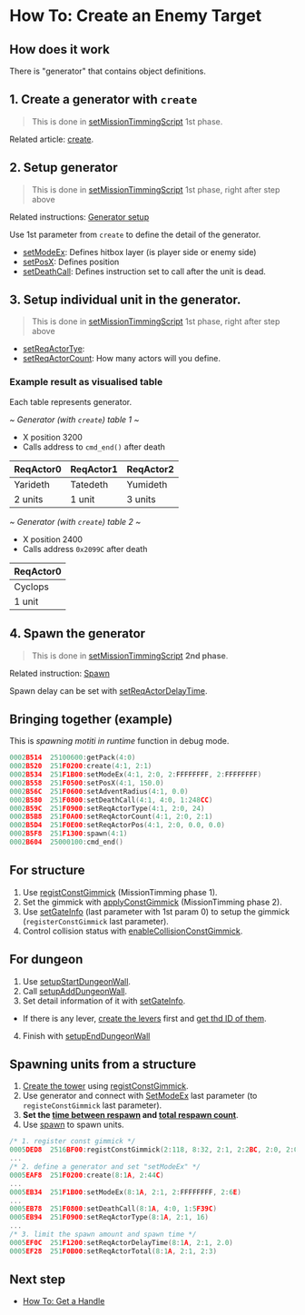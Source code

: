 # How To: Create an Enemy Target

## How does it work

There is "generator" that contains object definitions.

## 1. Create a generator with `create`

> This is done in [setMissionTimmingScript](../setmissiontimmingscript.md) 1st phase.

Related article: [create](../create.md).

## 2. Setup generator

> This is done in [setMissionTimmingScript](../setmissiontimmingscript.md) 1st phase, right after step above

Related instructions: [Generator setup](./category.md#generator-setup)

Use 1st parameter from `create` to define the detail of the generator.

- [setModeEx](../setmodeex.md): Defines hitbox layer (is player side or enemy side)
- [setPosX](../setposx.md): Defines position
- [setDeathCall](../setdeathcall.md): Defines instruction set to call after the unit is dead.

## 3. Setup individual unit in the generator.

> This is done in [setMissionTimmingScript](../setmissiontimmingscript.md) 1st phase, right after step above

- [setReqActorTye](../setreqactortype.md):
- [setReqActorCount](../setreqactorcount.md): How many actors will you define.

### Example result as visualised table

Each table represents generator.

*~ Generator (with `create`) table 1 ~*

- X position 3200
- Calls address to `cmd_end()` after death

|ReqActor0|ReqActor1|ReqActor2|
|---|---|---|
|Yarideth|Tatedeth|Yumideth|
|2 units|1 unit|3 units|

*~ Generator (with `create`) table 2 ~*

- X position 2400
- Calls address `0x2099C` after death

|ReqActor0|
|---|
|Cyclops|
|1 unit|

## 4. Spawn the generator

> This is done in [setMissionTimmingScript](../setmissiontimmingscript.md) **2nd phase**.

Related instruction: [Spawn](../spawn.md)

Spawn delay can be set with [setReqActorDelayTime](../setreqactordelaytime.md).

## Bringing together (example)

This is *spawning motiti in runtime* function in debug mode.

```c
0002B514  25100600:getPack(4:0)
0002B520  251F0200:create(4:1, 2:1)
0002B534  251F1B00:setModeEx(4:1, 2:0, 2:FFFFFFFF, 2:FFFFFFFF)
0002B558  251F0500:setPosX(4:1, 150.0)
0002B56C  251F0600:setAdventRadius(4:1, 0.0)
0002B580  251F0800:setDeathCall(4:1, 4:0, 1:248CC)
0002B59C  251F0900:setReqActorType(4:1, 2:0, 24)
0002B5B8  251F0A00:setReqActorCount(4:1, 2:0, 2:1)
0002B5D4  251F0E00:setReqActorPos(4:1, 2:0, 0.0, 0.0)
0002B5F8  251F1300:spawn(4:1)
0002B604  25000100:cmd_end()
```
## For structure

1. Use [registConstGimmick](../registconstgimmick.md) (MissionTimming phase 1).
2. Set the gimmick with [applyConstGimmick](../applyconstgimmick.md) (MissionTimming phase 2).
3. Use [setGateInfo](../setgateinfo.md) (last parameter with 1st param 0) to setup the gimmick (`registerConstGimmick` last parameter).
4. Control collision status with [enableCollisionConstGimmick](../enablecollisionconstgimmick.md).

## For dungeon

1. Use [setupStartDungeonWall](../setupstartdungeonwall.md).
2. Call [setupAddDungeonWall](../setupadddungeonwall.md).
3. Set detail information of it with [setGateInfo](../setgateinfo.md).
  - If there is any lever, [create the levers](../setreqactortype.md) first and [get thd ID of them](../setreqactoruniqueid.md).
4. Finish with [setupEndDungeonWall](../setupenddungeonwall.md)

## Spawning units from a structure

1. [Create the tower](./how-to-create-an-enemy-target.md#for-structure) using [registConstGimmick](../registconstgimmick.md).
2. Use generator and connect with [SetModeEx](../setmodeex.md) last parameter  (to `registeConstGimmick` last parameter).
3. **Set the [time between respawn](../setreqactordelaytime.md) and [total respawn count](../setreqactortotal.md)**.
4. Use [spawn](../spawn.md) to spawn units.

```c
/* 1. register const gimmick */
0005DED8  2516BF00:registConstGimmick(2:118, 8:32, 2:1, 2:2BC, 2:0, 2:0, 2:0, 2:1, 2:1, 2:12C, 2:6E)
...
/* 2. define a generator and set "setModeEx" */
0005EAF8  251F0200:create(8:1A, 2:44C)
...
0005EB34  251F1B00:setModeEx(8:1A, 2:1, 2:FFFFFFFF, 2:6E)
...
0005EB78  251F0800:setDeathCall(8:1A, 4:0, 1:5F39C)
0005EB94  251F0900:setReqActorType(8:1A, 2:1, 16)
...
/* 3. limit the spawn amount and spawn time */
0005EF0C  251F1200:setReqActorDelayTime(8:1A, 2:1, 2.0)
0005EF28  251F0B00:setReqActorTotal(8:1A, 2:1, 2:3)
```

## Next step

- [How To: Get a Handle](./how-to-get-a-handle.md)